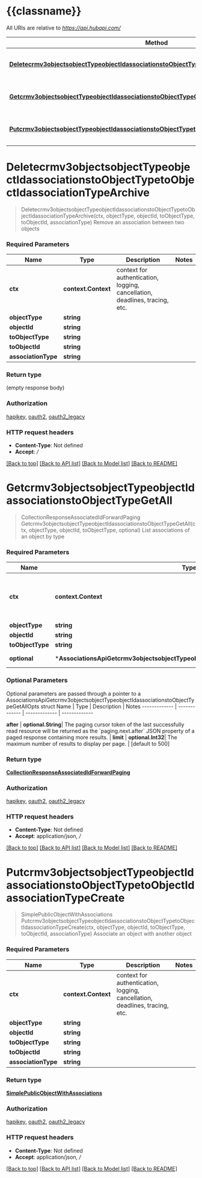 # {{classname}}

All URIs are relative to *https://api.hubapi.com/*

Method | HTTP request | Description
------------- | ------------- | -------------
[**Deletecrmv3objectsobjectTypeobjectIdassociationstoObjectTypetoObjectIdassociationTypeArchive**](AssociationsApi.md#Deletecrmv3objectsobjectTypeobjectIdassociationstoObjectTypetoObjectIdassociationTypeArchive) | **Delete** /crm/v3/objects/{objectType}/{objectId}/associations/{toObjectType}/{toObjectId}/{associationType} | Remove an association between two objects
[**Getcrmv3objectsobjectTypeobjectIdassociationstoObjectTypeGetAll**](AssociationsApi.md#Getcrmv3objectsobjectTypeobjectIdassociationstoObjectTypeGetAll) | **Get** /crm/v3/objects/{objectType}/{objectId}/associations/{toObjectType} | List associations of an object by type
[**Putcrmv3objectsobjectTypeobjectIdassociationstoObjectTypetoObjectIdassociationTypeCreate**](AssociationsApi.md#Putcrmv3objectsobjectTypeobjectIdassociationstoObjectTypetoObjectIdassociationTypeCreate) | **Put** /crm/v3/objects/{objectType}/{objectId}/associations/{toObjectType}/{toObjectId}/{associationType} | Associate an object with another object

# **Deletecrmv3objectsobjectTypeobjectIdassociationstoObjectTypetoObjectIdassociationTypeArchive**
> Deletecrmv3objectsobjectTypeobjectIdassociationstoObjectTypetoObjectIdassociationTypeArchive(ctx, objectType, objectId, toObjectType, toObjectId, associationType)
Remove an association between two objects

### Required Parameters

Name | Type | Description  | Notes
------------- | ------------- | ------------- | -------------
 **ctx** | **context.Context** | context for authentication, logging, cancellation, deadlines, tracing, etc.
  **objectType** | **string**|  | 
  **objectId** | **string**|  | 
  **toObjectType** | **string**|  | 
  **toObjectId** | **string**|  | 
  **associationType** | **string**|  | 

### Return type

 (empty response body)

### Authorization

[hapikey](../README.md#hapikey), [oauth2](../README.md#oauth2), [oauth2_legacy](../README.md#oauth2_legacy)

### HTTP request headers

 - **Content-Type**: Not defined
 - **Accept**: */*

[[Back to top]](#) [[Back to API list]](../README.md#documentation-for-api-endpoints) [[Back to Model list]](../README.md#documentation-for-models) [[Back to README]](../README.md)

# **Getcrmv3objectsobjectTypeobjectIdassociationstoObjectTypeGetAll**
> CollectionResponseAssociatedIdForwardPaging Getcrmv3objectsobjectTypeobjectIdassociationstoObjectTypeGetAll(ctx, objectType, objectId, toObjectType, optional)
List associations of an object by type

### Required Parameters

Name | Type | Description  | Notes
------------- | ------------- | ------------- | -------------
 **ctx** | **context.Context** | context for authentication, logging, cancellation, deadlines, tracing, etc.
  **objectType** | **string**|  | 
  **objectId** | **string**|  | 
  **toObjectType** | **string**|  | 
 **optional** | ***AssociationsApiGetcrmv3objectsobjectTypeobjectIdassociationstoObjectTypeGetAllOpts** | optional parameters | nil if no parameters

### Optional Parameters
Optional parameters are passed through a pointer to a AssociationsApiGetcrmv3objectsobjectTypeobjectIdassociationstoObjectTypeGetAllOpts struct
Name | Type | Description  | Notes
------------- | ------------- | ------------- | -------------



 **after** | **optional.String**| The paging cursor token of the last successfully read resource will be returned as the &#x60;paging.next.after&#x60; JSON property of a paged response containing more results. | 
 **limit** | **optional.Int32**| The maximum number of results to display per page. | [default to 500]

### Return type

[**CollectionResponseAssociatedIdForwardPaging**](CollectionResponseAssociatedIdForwardPaging.md)

### Authorization

[hapikey](../README.md#hapikey), [oauth2](../README.md#oauth2), [oauth2_legacy](../README.md#oauth2_legacy)

### HTTP request headers

 - **Content-Type**: Not defined
 - **Accept**: application/json, */*

[[Back to top]](#) [[Back to API list]](../README.md#documentation-for-api-endpoints) [[Back to Model list]](../README.md#documentation-for-models) [[Back to README]](../README.md)

# **Putcrmv3objectsobjectTypeobjectIdassociationstoObjectTypetoObjectIdassociationTypeCreate**
> SimplePublicObjectWithAssociations Putcrmv3objectsobjectTypeobjectIdassociationstoObjectTypetoObjectIdassociationTypeCreate(ctx, objectType, objectId, toObjectType, toObjectId, associationType)
Associate an object with another object

### Required Parameters

Name | Type | Description  | Notes
------------- | ------------- | ------------- | -------------
 **ctx** | **context.Context** | context for authentication, logging, cancellation, deadlines, tracing, etc.
  **objectType** | **string**|  | 
  **objectId** | **string**|  | 
  **toObjectType** | **string**|  | 
  **toObjectId** | **string**|  | 
  **associationType** | **string**|  | 

### Return type

[**SimplePublicObjectWithAssociations**](SimplePublicObjectWithAssociations.md)

### Authorization

[hapikey](../README.md#hapikey), [oauth2](../README.md#oauth2), [oauth2_legacy](../README.md#oauth2_legacy)

### HTTP request headers

 - **Content-Type**: Not defined
 - **Accept**: application/json, */*

[[Back to top]](#) [[Back to API list]](../README.md#documentation-for-api-endpoints) [[Back to Model list]](../README.md#documentation-for-models) [[Back to README]](../README.md)


